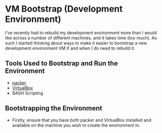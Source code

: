 # VM Bootstrap (Development Environment)

I've recently had to rebuild my development environment more than I would like
across a number of different machines, and it takes time (too much).  As such
I started thinking about ways to make it easier to bootstrap a new
development environment VM if and when I do need to rebuild it.

## Tools Used to Bootstrap and Run the Environment

- [packer](http://packer.io)
- [VirtualBox](virtualbox.org)
- BASH Scripting

## Bootstrapping the Environment

- Firstly, ensure that you have both packer and VirtualBox installed and
available on the machine you wish to create the environment in.